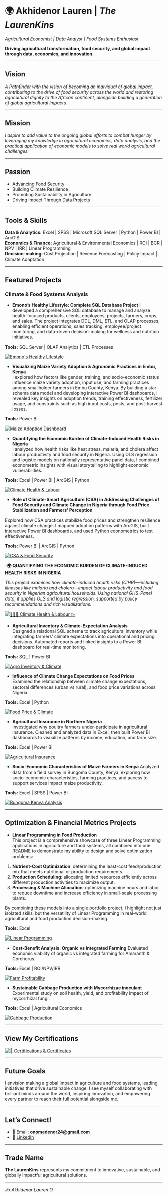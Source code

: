 # 🌍 Akhidenor Lauren | *The LaurenKins*  
*Agricultural Economist | Data Analyst | Food Systems Enthusiast*  

**Driving agricultural transformation, food security, and global impact through data, economics, and innovation.**



---

## Vision  
*A Pathfinder with the vision of becoming an individual of global impact, contributing to the drive of food security across the world and restoring agricultural dignity to the African continent, alongside building a generation of global agricultural impacts.*  

---

## Mission  
*I aspire to add value to the ongoing global efforts to combat hunger by leveraging my knowledge in agricultural economics, data analysis, and the practical application of economic models to solve real world agricultural challenges.*  

---

## Passion  
- Advancing Food Security   
- Building Climate Resilience   
- Promoting Sustainability in Agriculture   
- Driving Impact Through Data Projects  


---

## Tools & Skills  
**Data & Analytics:**  Excel |  SPSS |  Microsoft SQL Server |  Python |  Power BI |  ArcGIS  
**Economics & Finance:**  Agricultural & Environmental Economics |  ROI |  BCR |  NPV |  IRR |  Linear Programming  
**Decision-making:** Cost Projection | Revenue Forecasting | Policy Impact | Climate Adaptation  

---

## Featured Projects  

### Climate & Food Systems Analysis  

- **Emono’s Healthy Lifestyle: Complete SQL Database Project**
I developed a comprehensive SQL database to manage and analyze health-focused products, clients, employees, projects, farmers, crops, and sales. The project integrates DDL, DML, ETL, and OLAP processes, enabling efficient operations, sales tracking, employee/project monitoring, and data-driven decision-making for wellness and nutrition initiatives.

**Tools:** SQL Server | OLAP Analytics | ETL Processes

[![Emono's Healthy Lifestyle](https://img.shields.io/badge/GitHub-_Emono's_Healthy_Lifestyle_-F5F5DC?logo=github&logoColor=white&labelColor=800020)](https://github.com/Lauren-Akhidenor/EMONO-S-HEALTHY-LIFESTYLE)


- **Visualizing Maize Variety Adoption & Agronomic Practices in Embu, Kenya**  
I explored how factors like gender, training, and socio-economic status influence maize variety adoption, input use, and farming practices among smallholder farmers in Embu County, Kenya. By building a star-schema data model and developing interactive Power BI dashboards, I revealed key insights on adoption trends, training effectiveness, fertilizer usage, and constraints such as high input costs, pests, and post-harvest losses.

**Tools:** Power BI 

[![Maize Adoption Dashboard ](https://img.shields.io/badge/GitHub-_Maize_Adoption_Dashboard_-F5F5DC?logo=github&logoColor=white&labelColor=800020)](https://github.com/Lauren-Akhidenor/MAIZE-GENETICS-/blob/main/README.md)



- **Quantifying the Economic Burden of Climate-Induced Health Risks in Nigeria**  
I analyzed how health risks like heat stress, malaria, and cholera affect labour productivity and food security in Nigeria. Using OLS regression and logistic models on nationally representative panel data, I combined econometric insights with visual storytelling to highlight economic vulnerabilities.

**Tools:**  Excel |  Power BI |  ArcGIS |  Python  

[![Climate Health & Labour ](https://img.shields.io/badge/GitHub-Climate_Health_&_Labour-F5F5DC?logo=github&logoColor=white&labelColor=800020)](https://github.com/Lauren-Akhidenor/PROJECT-FILE-CIHR/blob/main/README.md)  


- **Role of Climate-Smart Agriculture (CSA) in Addressing Challenges of Food Security and Climate Change in Nigeria through Food Price Stabilization and Farmers’ Perception**  

Explored how CSA practices stabilize food prices and strengthen resilience against climate change. I mapped adoption patterns with ArcGIS, built interactive Power BI dashboards, and used Python econometrics to test effectiveness.  

**Tools:**  Power BI | ArcGIS | Python 

[![ CSA & Food Security](https://img.shields.io/badge/GitHub-_CSA_&_Food_Security-F5F5DC?logo=github&logoColor=white&labelColor=800020)](https://github.com/Lauren-Akhidenor/CSA-and-food-security-)  


-**🌍 QUANTIFYING THE ECONOMIC BURDEN OF CLIMATE-INDUCED HEALTH RISKS IN NIGERIA**

*This project examines how climate-induced health risks (CIHR)—including illnesses like malaria and cholera—impact labour productivity and food security in Nigerian agricultural households. Using national GHS-Panel data, it applies OLS and logistic regression, supported by policy recommendations and rich visualizations.*

[![🧑🏽‍🌾 Climate Health & Labour 📉](https://img.shields.io/badge/GitHub-🧑🏽‍🌾_Climate_Health_&_Labour_📉-beige?logo=github&labelColor=8B4513)](https://github.com/Onomedenor/QUANTIFYING-THE-ECONOMIC-BURDEN-OF-CLIMATE-INDUCED-HEALTH-RISKS-IN-NIGERIA/blob/main/README.md)

- **Agricultural Inventory & Climate-Expectation Analysis**  
Designed a relational SQL schema to track agricultural inventory while integrating farmers’ climate expectations into operational and pricing decisions. Automated reports and linked insights to a Power BI dashboard for real-time monitoring.  

**Tools:** SQL | Power BI  

[![ Agro Inventory & Climate ](https://img.shields.io/badge/GitHub-_Agro_Inventory_&_Climate_-F5F5DC?logo=github&logoColor=white&labelColor=800020)](https://github.com/Lauren-Akhidenor/agro-inventory-climate-analysis/blob/main/README.md)  



- **Influence of Climate Change Expectations on Food Prices**  
Examined the relationship between climate change expectations, sectoral differences (urban vs rural), and food price variations across Nigeria.  

**Tools:** Excel | Python  

[![Food Price & Climate](https://img.shields.io/badge/GitHub-Food_Price_&_Climate-F5F5DC?logo=github&logoColor=white&labelColor=800020)](https://github.com/Lauren-Akhidenor/Foodprice_ClimateChange)  



- **Agricultural Insurance in Northern Nigeria**  
Investigated why poultry farmers under-participate in agricultural insurance. Cleaned and analyzed data in Excel, then built Power BI dashboards to visualize patterns by income, education, and farm size.  

**Tools:** Excel | Power BI  

[![ Agricultural Insurance ](https://img.shields.io/badge/GitHub-_Agricultural_Insurance_-F5F5DC?logo=github&logoColor=white&labelColor=800020)](https://github.com/Lauren-Akhidenor/Agricultural-Insurance-Northern-State-Nigeria/blob/main/README.md)  



- **Socio-Economic Characteristics of Maize Farmers in Kenya** 
Analyzed data from a field survey in Bungoma County, Kenya, exploring how socio-economic characteristics, farming practices, and access to support services impact maize productivity.  

**Tools:** Excel | SPSS | Power BI  

[![Bungoma Kenya Analysis ](https://img.shields.io/badge/GitHub-_Bungoma_Kenya_Analysis_-F5F5DC?logo=github&logoColor=white&labelColor=800020)](https://github.com/Lauren-Akhidenor/Analysis-for-Bungoma-Kenya./blob/main/Analysis-for-Bungoma-Kenya.README.md)  



---

## Optimization & Financial Metrics Projects  

- **Linear Programming in Food Production**  
This project is a comprehensive showcase of three Linear Programming applications in agriculture and food systems, all combined into one README to demonstrate my ability to design and solve optimization problems:  

1. **Nutrient-Cost Optimization**: determining the least-cost feed/production mix that meets nutritional or production requirements.  
2. **Production Scheduling**: allocating limited resources efficiently across different production activities to maximize output.  
3. **Processing & Machine Allocation**: optimizing machine hours and labor to reduce downtime and increase efficiency in small-scale processing plants.  

By combining these models into a single portfolio project, I highlight not just isolated skills, but the versatility of Linear Programming in real-world agricultural and food production decision-making.  

**Tools:** Excel  

[![ Linear Programming ](https://img.shields.io/badge/GitHub-_Linear_Programming_-F5F5DC?logo=github&logoColor=white&labelColor=800020)](https://github.com/Lauren-Akhidenor/LINEAR-PROGRAMMING/blob/main/README.md)  



- **Cost-Benefit Analysis: Organic vs Integrated Farming** 
Evaluated economic viability of organic vs integrated farming for Amaranth & Corchorus.  

**Tools:** Excel | ROI/NPV/IRR  

[![Farm Profitability ](https://img.shields.io/badge/GitHub-_Farm_Profitability_-F5F5DC?logo=github&logoColor=white&labelColor=800020)](https://github.com/Lauren-Akhidenor/CBA2/blob/main/README.md)  



- **Sustainable Cabbage Production with Mycorrhizae inoculant** 
Experimental study on soil health, yield, and profitability impact of mycorrhizal fungi.  

**Tools:** Excel | Agricultural Economics  

[![Cabbage Production ](https://img.shields.io/badge/GitHub-_Cabbage_Production_-F5F5DC?logo=github&logoColor=white&labelColor=800020)](https://github.com/Lauren-Akhidenor/Cost-Benefit-Analysis-Cabbage/blob/main/README.md)  

---
## View My Certifications 

[![📜 Certifications & Certificates](https://img.shields.io/badge/GitHub-📜_Certifications_&_Certificates-F5F5DC?logo=github&logoColor=white&labelColor=800020)](https://github.com/Lauren-Akhidenor/CERTIFICATIONS-AND-CERTIFICATES/blob/main/README.md)

---

## Future Goals  
I envision making a global impact in agriculture and food systems, leading initiatives that drive sustainable change. I see myself collaborating with brilliant minds around the world, inspiring innovation, and empowering every partner to reach their full potential alongside me.


---

## Let’s Connect!  
- 📧 Email: **onomedenor24@gmail.com**  
- 💼 [LinkedIn](https://www.linkedin.com/in/onome-akhidenor-713684271/)



---

## Trade Name  
**The LaurenKins** represents my commitment to innovative, sustainable, and globally impactful agricultural solutions.   

---

✍️ *Akhidenor Lauren O.*  
